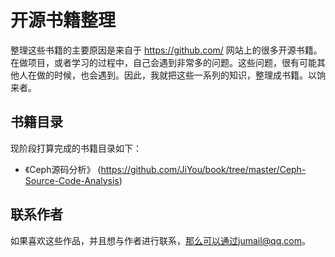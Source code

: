 开源书籍整理
===================

整理这些书籍的主要原因是来自于 https://github.com/ 网站上的很多开源书籍。
在做项目，或者学习的过程中，自己会遇到非常多的问题。这些问题，很有可能其
他人在做的时候，也会遇到。因此，我就把这些一系列的知识，整理成书籍。以饷来者。

## 书籍目录

现阶段打算完成的书籍目录如下：
  - 《Ceph源码分析》 (https://github.com/JiYou/book/tree/master/Ceph-Source-Code-Analysis)

## 联系作者

如果喜欢这些作品，并且想与作者进行联系，那么可以通过jumail@qq.com。


